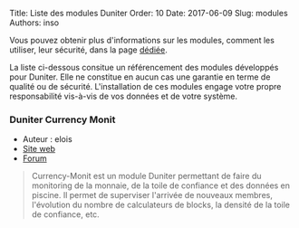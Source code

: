 Title: Liste des modules Duniter
Order: 10
Date: 2017-06-09
Slug: modules
Authors: inso

Vous pouvez obtenir plus d'informations sur les modules, comment les utiliser, leur sécurité, dans la page [dédiée](https://duniter.org/fr/wiki/duniter/modules).

La liste ci-dessous consitue un référencement des modules développés pour Duniter. Elle ne constitue en aucun cas une garantie en terme de qualité ou de sécurité. L'installation de ces modules engage votre propre responsabilité vis-à-vis de vos données et de votre système.

### Duniter Currency Monit

 - Auteur : elois
 - [Site web](https://github.com/duniter/duniter-currency-monit/)
 - [Forum](https://forum.duniter.org/t/currency-monit-monitoring-dune-monnaie-et-de-sa-toile-de-confiance/2770)
 
 > Currency-Monit est un module Duniter permettant de faire du monitoring de la monnaie, de la toile de confiance et des données en piscine. Il permet de superviser l'arrivée de nouveaux membres, l'évolution du nombre de calculateurs de blocks, la densité de la toile de confiance, etc.
